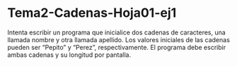 # Tema2-Cadenas-Hoja01-ej1

Intenta escribir un programa que inicialice dos cadenas de caracteres, una llamada nombre y otra llamada apellido. Los valores iniciales de las cadenas pueden ser “Pepito” y “Perez”, respectivamente. El programa debe escribir ambas cadenas y su longitud por pantalla.
